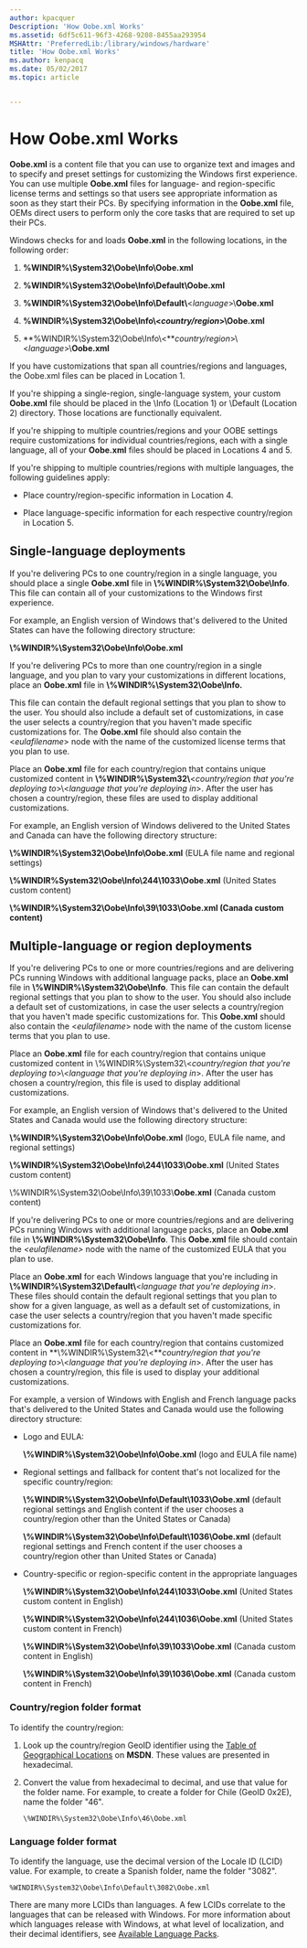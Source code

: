 ```yaml
---
author: kpacquer
Description: 'How Oobe.xml Works'
ms.assetid: 6df5c611-96f3-4268-9208-8455aa293954
MSHAttr: 'PreferredLib:/library/windows/hardware'
title: 'How Oobe.xml Works'
ms.author: kenpacq
ms.date: 05/02/2017
ms.topic: article


---
```


# How Oobe.xml Works


**Oobe.xml** is a content file that you can use to organize text and images and to specify and preset settings for customizing the Windows first experience. You can use multiple **Oobe.xml** files for language- and region-specific license terms and settings so that users see appropriate information as soon as they start their PCs. By specifying information in the **Oobe.xml** file, OEMs direct users to perform only the core tasks that are required to set up their PCs.

Windows checks for and loads **Oobe.xml** in the following locations, in the following order:

1.  **%WINDIR%\\System32\\Oobe\\Info\\Oobe.xml**

2.  **%WINDIR%\\System32\\Oobe\\Info\\Default\\Oobe.xml**

3.  **%WINDIR%\\System32\\Oobe\\Info\\Default\\**&lt;*language*&gt;\\**Oobe.xml**

4.  **%WINDIR%\\System32\\Oobe\\Info\\&lt;***country/region*&gt;**\\Oobe.xml**

5.  **%WINDIR%\\System32\\Oobe\\Info\\&lt;***country/region*&gt;\\&lt;*language*&gt;\\**Oobe.xml**

If you have customizations that span all countries/regions and languages, the Oobe.xml files can be placed in Location 1.

If you're shipping a single-region, single-language system, your custom **Oobe.xml** file should be placed in the \\Info (Location 1) or \\Default (Location 2) directory. Those locations are functionally equivalent.

If you're shipping to multiple countries/regions and your OOBE settings require customizations for individual countries/regions, each with a single language, all of your **Oobe.xml** files should be placed in Locations 4 and 5.

If you're shipping to multiple countries/regions with multiple languages, the following guidelines apply:

-   Place country/region-specific information in Location 4.

-   Place language-specific information for each respective country/region in Location 5.

## <span id="Single-language_deployments"></span><span id="single-language_deployments"></span><span id="SINGLE-LANGUAGE_DEPLOYMENTS"></span>Single-language deployments


If you're delivering PCs to one country/region in a single language, you should place a single **Oobe.xml** file in **\\%WINDIR%\\System32\\Oobe\\Info**. This file can contain all of your customizations to the Windows first experience.

For example, an English version of Windows that's delivered to the United States can have the following directory structure:

**\\%WINDIR%\\System32\\Oobe\\Info\\Oobe.xml**

If you're delivering PCs to more than one country/region in a single language, and you plan to vary your customizations in different locations, place an **Oobe.xml** file in **\\%WINDIR%\\System32\\Oobe\\Info.**

This file can contain the default regional settings that you plan to show to the user. You should also include a default set of customizations, in case the user selects a country/region that you haven't made specific customizations for. The **Oobe.xml** file should also contain the &lt;*eulafilename*&gt; node with the name of the customized license terms that you plan to use.

Place an **Oobe.xml** file for each country/region that contains unique customized content in **\\%WINDIR%\\System32\\**&lt;*country/region that you're deploying to*&gt;\\&lt;*language that you're deploying in*&gt;. After the user has chosen a country/region, these files are used to display additional customizations.

For example, an English version of Windows delivered to the United States and Canada can have the following directory structure:

**\\%WINDIR%\\System32\\Oobe\\Info\\Oobe.xml** (EULA file name and regional settings)

**\\%WINDIR%System32\\Oobe\\Info\\244\\1033\\Oobe.xml** (United States custom content)

**\\%WINDIR%\\System32\\Oobe\\Info\\39\\1033\\Oobe.xml (Canada custom content)**

## <span id="Multiple-language_or_region_deployments"></span><span id="multiple-language_or_region_deployments"></span><span id="MULTIPLE-LANGUAGE_OR_REGION_DEPLOYMENTS"></span>Multiple-language or region deployments


If you're delivering PCs to one or more countries/regions and are delivering PCs running Windows with additional language packs, place an **Oobe.xml** file in **\\%WINDIR%\\System32\\Oobe\\Info**. This file can contain the default regional settings that you plan to show to the user. You should also include a default set of customizations, in case the user selects a country/region that you haven't made specific customizations for. This **Oobe.xml** should also contain the &lt;*eulafilename*&gt; node with the name of the custom license terms that you plan to use.

Place an **Oobe.xml** file for each country/region that contains unique customized content in \\%WINDIR%\\System32\\&lt;*country/region that you're deploying to*&gt;\\&lt;*language that you're deploying in*&gt;. After the user has chosen a country/region, this file is used to display additional customizations.

For example, an English version of Windows that's delivered to the United States and Canada would use the following directory structure:

**\\%WINDIR%\\System32\\Oobe\\Info\\Oobe.xml** (logo, EULA file name, and regional settings)

**\\%WINDIR%\\System32\\Oobe\\Info\\244\\1033\\Oobe.xml** (United States custom content)

\\%WINDIR%\\System32\\Oobe\\Info\\39\\1033\\**Oobe.xml** (Canada custom content)

If you're delivering PCs to one or more countries/regions and are delivering PCs running Windows with additional language packs, place an **Oobe.xml** file in **\\%WINDIR%\\System32\\Oobe\\Info**. This **Oobe.xml** file should contain the *&lt;eulafilename&gt;* node with the name of the customized EULA that you plan to use.

Place an **Oobe.xml** for each Windows language that you're including in **\\%WINDIR%\\System32\\Default\\**&lt;*language that you're deploying in*&gt;. These files should contain the default regional settings that you plan to show for a given language, as well as a default set of customizations, in case the user selects a country/region that you haven't made specific customizations for.

Place an **Oobe.xml** file for each country/region that contains customized content in **\\%WINDIR%\\System32\\&lt;***country/region that you're deploying to*&gt;\\&lt;*language that you're deploying in*&gt;. After the user has chosen a country/region, this file is used to display your additional customizations.

For example, a version of Windows with English and French language packs that's delivered to the United States and Canada would use the following directory structure:

-   Logo and EULA:

    **\\%WINDIR%\\System32\\Oobe\\Info\\Oobe.xml** (logo and EULA file name)

-   Regional settings and fallback for content that's not localized for the specific country/region:

    **\\%WINDIR%\\System32\\Oobe\\Info\\Default\\1033\\Oobe.xml** (default regional settings and English content if the user chooses a country/region other than the United States or Canada)

    **\\%WINDIR%\\System32\\Oobe\\Info\\Default\\1036\\Oobe.xml** (default regional settings and French content if the user chooses a country/region other than United States or Canada)

-   Country-specific or region-specific content in the appropriate languages

    **\\%WINDIR%\\System32\\Oobe\\Info\\244\\1033\\Oobe.xml** (United States custom content in English)

    **\\%WINDIR%\\System32\\Oobe\\Info\\244\\1036\\Oobe.xml** (United States custom content in French)

    **\\%WINDIR%\\System32\\Oobe\\Info\\39\\1033\\Oobe.xml** (Canada custom content in English)

    **\\%WINDIR%\\System32\\Oobe\\Info\\39\\1036\\Oobe.xml** (Canada custom content in French)

### <span id="Country_region_folder_format"></span><span id="country_region_folder_format"></span><span id="COUNTRY_REGION_FOLDER_FORMAT"></span>Country/region folder format

To identify the country/region:

1.  Look up the country/region GeoID identifier using the [Table of Geographical Locations](http://go.microsoft.com/fwlink/?LinkId=131360) on **MSDN**. These values are presented in hexadecimal.

2.  Convert the value from hexadecimal to decimal, and use that value for the folder name. For example, to create a folder for Chile (GeoID 0x2E), name the folder "46".

    ```
    \%WINDIR%\System32\Oobe\Info\46\Oobe.xml
    ```

### <span id="Language_folder_format"></span><span id="language_folder_format"></span><span id="LANGUAGE_FOLDER_FORMAT"></span>Language folder format

To identify the language, use the decimal version of the Locale ID (LCID) value. For example, to create a Spanish folder, name the folder "3082".

```
%WINDIR%\System32\Oobe\Info\Default\3082\Oobe.xml
```

There are many more LCIDs than languages. A few LCIDs correlate to the languages that can be released with Windows. For more information about which languages release with Windows, at what level of localization, and their decimal identifiers, see [Available Language Packs](available-language-packs-for-windows.md).

 

 





